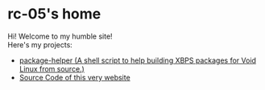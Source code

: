 rc-05's home
===

Hi! Welcome to my humble site!  
Here's my projects:

* [package-helper (A shell script to help building XBPS packages
for Void Linux from source.)](https://github.com/rc-05/package-helper)
* [Source Code of this very website](https://github.com/rc-05/rc-05.github.io)